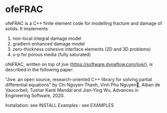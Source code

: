 # ofeFRAC
ofeFRAC is a C++ finite element code for modelling fracture and damage of solids. It implements
1. non-local integral damage model
2. gradient-enhanced damage model
3. zero-thickness cohesive interface elements (2D and 3D problems)
4. u-p for porous media (fully saturated)

ofeFRAC, written on top of jive (https://software.dynaflow.com/jive/), is described in the following paper:

"Jive: an open source, research-oriented C++ library for solving partial differential equations" by Chi Nguyen-Thanh, Vinh Phu Nguyen􏰓, Alban de Vaucorbeil, Tushar Kanti Mandal and Jian-Ying Wu, Advances in Engineering Software, 2020.


Installation: see INSTALL
Examples    : see EXAMPLES
